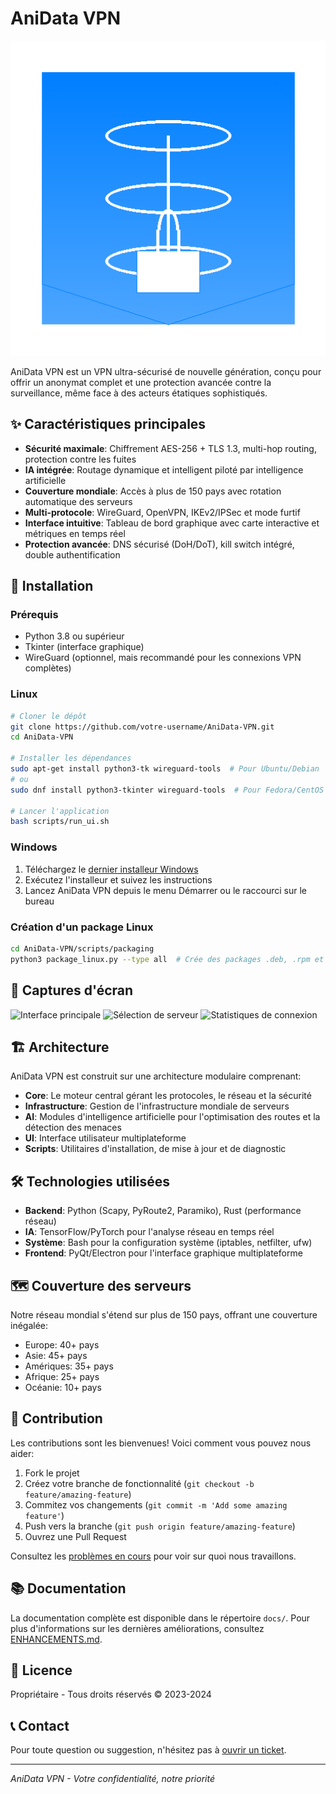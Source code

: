# AniData VPN

![AniData VPN Logo](ui/assets/icon.png)

AniData VPN est un VPN ultra-sécurisé de nouvelle génération, conçu pour offrir un anonymat complet et une protection avancée contre la surveillance, même face à des acteurs étatiques sophistiqués.

## ✨ Caractéristiques principales

- **Sécurité maximale**: Chiffrement AES-256 + TLS 1.3, multi-hop routing, protection contre les fuites
- **IA intégrée**: Routage dynamique et intelligent piloté par intelligence artificielle
- **Couverture mondiale**: Accès à plus de 150 pays avec rotation automatique des serveurs
- **Multi-protocole**: WireGuard, OpenVPN, IKEv2/IPSec et mode furtif
- **Interface intuitive**: Tableau de bord graphique avec carte interactive et métriques en temps réel
- **Protection avancée**: DNS sécurisé (DoH/DoT), kill switch intégré, double authentification

## 🚀 Installation

### Prérequis

- Python 3.8 ou supérieur
- Tkinter (interface graphique)
- WireGuard (optionnel, mais recommandé pour les connexions VPN complètes)

### Linux

```bash
# Cloner le dépôt
git clone https://github.com/votre-username/AniData-VPN.git
cd AniData-VPN

# Installer les dépendances
sudo apt-get install python3-tk wireguard-tools  # Pour Ubuntu/Debian
# ou
sudo dnf install python3-tkinter wireguard-tools  # Pour Fedora/CentOS

# Lancer l'application
bash scripts/run_ui.sh
```

### Windows

1. Téléchargez le [dernier installeur Windows](https://github.com/votre-username/AniData-VPN/releases/latest/download/AniDataVPN_Setup.exe)
2. Exécutez l'installeur et suivez les instructions
3. Lancez AniData VPN depuis le menu Démarrer ou le raccourci sur le bureau

### Création d'un package Linux

```bash
cd AniData-VPN/scripts/packaging
python3 package_linux.py --type all  # Crée des packages .deb, .rpm et AppImage
```

## 📸 Captures d'écran

![Interface principale](docs/screenshots/main_interface.png)
![Sélection de serveur](docs/screenshots/server_selection.png)
![Statistiques de connexion](docs/screenshots/connection_stats.png)

## 🏗️ Architecture

AniData VPN est construit sur une architecture modulaire comprenant:

- **Core**: Le moteur central gérant les protocoles, le réseau et la sécurité
- **Infrastructure**: Gestion de l'infrastructure mondiale de serveurs
- **AI**: Modules d'intelligence artificielle pour l'optimisation des routes et la détection des menaces
- **UI**: Interface utilisateur multiplateforme
- **Scripts**: Utilitaires d'installation, de mise à jour et de diagnostic

## 🛠️ Technologies utilisées

- **Backend**: Python (Scapy, PyRoute2, Paramiko), Rust (performance réseau)
- **IA**: TensorFlow/PyTorch pour l'analyse réseau en temps réel
- **Système**: Bash pour la configuration système (iptables, netfilter, ufw)
- **Frontend**: PyQt/Electron pour l'interface graphique multiplateforme

## 🗺️ Couverture des serveurs

Notre réseau mondial s'étend sur plus de 150 pays, offrant une couverture inégalée:
- Europe: 40+ pays
- Asie: 45+ pays
- Amériques: 35+ pays
- Afrique: 25+ pays
- Océanie: 10+ pays

## 🤝 Contribution

Les contributions sont les bienvenues! Voici comment vous pouvez nous aider:

1. Fork le projet
2. Créez votre branche de fonctionnalité (`git checkout -b feature/amazing-feature`)
3. Commitez vos changements (`git commit -m 'Add some amazing feature'`)
4. Push vers la branche (`git push origin feature/amazing-feature`)
5. Ouvrez une Pull Request

Consultez les [problèmes en cours](https://github.com/votre-username/AniData-VPN/issues) pour voir sur quoi nous travaillons.

## 📚 Documentation

La documentation complète est disponible dans le répertoire `docs/`. Pour plus d'informations sur les dernières améliorations, consultez [ENHANCEMENTS.md](docs/ENHANCEMENTS.md).

## 📝 Licence

Propriétaire - Tous droits réservés © 2023-2024

## 📞 Contact

Pour toute question ou suggestion, n'hésitez pas à [ouvrir un ticket](https://github.com/votre-username/AniData-VPN/issues).

---

*AniData VPN - Votre confidentialité, notre priorité*